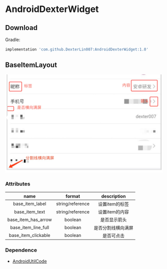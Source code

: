 # AndroidDexterWidget
## Download

Gradle:
```groovy
implementation 'com.github.DexterLin007:AndroidDexterWidget:1.0'

```
## BaseItemLayout
![Image text](images/DUI_DEMO_1.jpg)
### Attributes
|name|format|description|
|:---:|:---:|:---:|
| base_item_label | string/reference |设置item的标签
| base_item_text | string/reference |设置item的内容
| base_item_has_arrow | boolean |是否显示箭头
| base_item_line_full | boolean |是否分割线横向满屏
| base_item_clickable | boolean |是否可点击

### Dependence
*  [AndroidUtilCode](https://github.com/Blankj/AndroidUtilCode)
